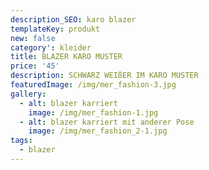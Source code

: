 ```yaml
---
description_SEO: karo blazer
templateKey: produkt
new: false
category': kleider
title: BLAZER KARO MUSTER 
price: '45'
description: SCHWARZ WEIßER IM KARO MUSTER
featuredImage: /img/mer_fashion-3.jpg
gallery:
  - alt: blazer karriert
    image: /img/mer_fashion-1.jpg
  - alt: blazer karriert mit anderer Pose
    image: /img/mer_fashion_2-1.jpg
tags:
  - blazer
---
```


